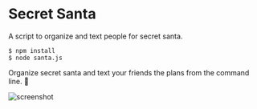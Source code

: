 # Secret Santa

A script to organize and text people for secret santa.

```
$ npm install
$ node santa.js
```

Organize secret santa and text your friends the plans from the command line. :santa:

![screenshot](https://cloud.githubusercontent.com/assets/9451227/11999504/a5e50280-aa8d-11e5-8a22-ebdc7fc64af3.png)
